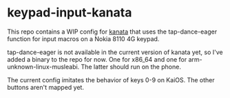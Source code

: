 # keypad-input-kanata
This repo contains a WIP config for [kanata](https://github.com/jtroo/kanata) that uses the tap-dance-eager function for input macros on a Nokia 8110 4G keypad.

tap-dance-eager is not available in the current version of kanata yet, so I've
added a binary to the repo for now. One for x86_64 and one for
arm-unknown-linux-musleabi. The latter should run on the phone.

The current config imitates the behavior of keys 0-9 on KaiOS. The other buttons
aren't mapped yet.

